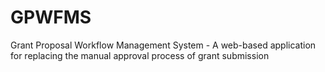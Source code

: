 # GPWFMS
Grant Proposal Workflow Management System - A web-based application for replacing the manual approval process of grant submission

